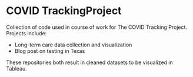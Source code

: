 # COVID TrackingProject

Collection of code used in course of work for The COVID Tracking Project. Projects include:
* Long-term care data collection and visualization
* Blog post on testing in Texas

These repositories both result in cleaned datasets to be visualized in Tableau.
